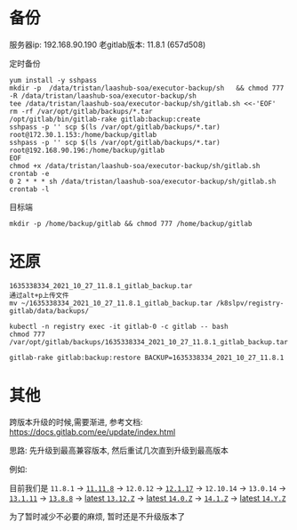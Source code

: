 # 备份

服务器ip: 192.168.90.190 老gitlab版本: 11.8.1 (657d508)

定时备份

```
yum install -y sshpass
mkdir -p  /data/tristan/laashub-soa/executor-backup/sh   && chmod 777 -R /data/tristan/laashub-soa/executor-backup/sh
tee /data/tristan/laashub-soa/executor-backup/sh/gitlab.sh <<-'EOF'
rm -rf /var/opt/gitlab/backups/*.tar
/opt/gitlab/bin/gitlab-rake gitlab:backup:create
sshpass -p '' scp $(ls /var/opt/gitlab/backups/*.tar) root@172.30.1.153:/home/backup/gitlab
sshpass -p '' scp $(ls /var/opt/gitlab/backups/*.tar) root@192.168.90.196:/home/backup/gitlab
EOF
chmod +x /data/tristan/laashub-soa/executor-backup/sh/gitlab.sh
crontab -e
0 2 * * * sh /data/tristan/laashub-soa/executor-backup/sh/gitlab.sh
crontab -l
```



目标端

```
mkdir -p /home/backup/gitlab && chmod 777 /home/backup/gitlab
```



# 还原

```
1635338334_2021_10_27_11.8.1_gitlab_backup.tar
通过alt+p上传文件
mv ~/1635338334_2021_10_27_11.8.1_gitlab_backup.tar /k8slpv/registry-gitlab/data/backups/

kubectl -n registry exec -it gitlab-0 -c gitlab -- bash
chmod 777 /var/opt/gitlab/backups/1635338334_2021_10_27_11.8.1_gitlab_backup.tar

gitlab-rake gitlab:backup:restore BACKUP=1635338334_2021_10_27_11.8.1
```



# 其他



跨版本升级的时候,需要渐进, 参考文档: https://docs.gitlab.com/ee/update/index.html

思路: 先升级到最高兼容版本, 然后重试几次直到升级到最高版本

例如: 

目前我们是 `11.8.1` -> [`11.11.8`](https://docs.gitlab.com/ee/update/index.html#1200) -> `12.0.12` -> [`12.1.17`](https://docs.gitlab.com/ee/update/index.html#1210) -> `12.10.14` -> `13.0.14` -> [`13.1.11`](https://docs.gitlab.com/ee/update/index.html#1310) -> [`13.8.8`](https://docs.gitlab.com/ee/update/index.html#1388) -> [latest `13.12.Z`](https://about.gitlab.com/releases/categories/releases/) -> [latest `14.0.Z`](https://docs.gitlab.com/ee/update/index.html#1400) -> [`14.1.Z`](https://docs.gitlab.com/ee/update/index.html#1410) -> [latest `14.Y.Z`](https://about.gitlab.com/releases/categories/releases/)



为了暂时减少不必要的麻烦, 暂时还是不升级版本了
